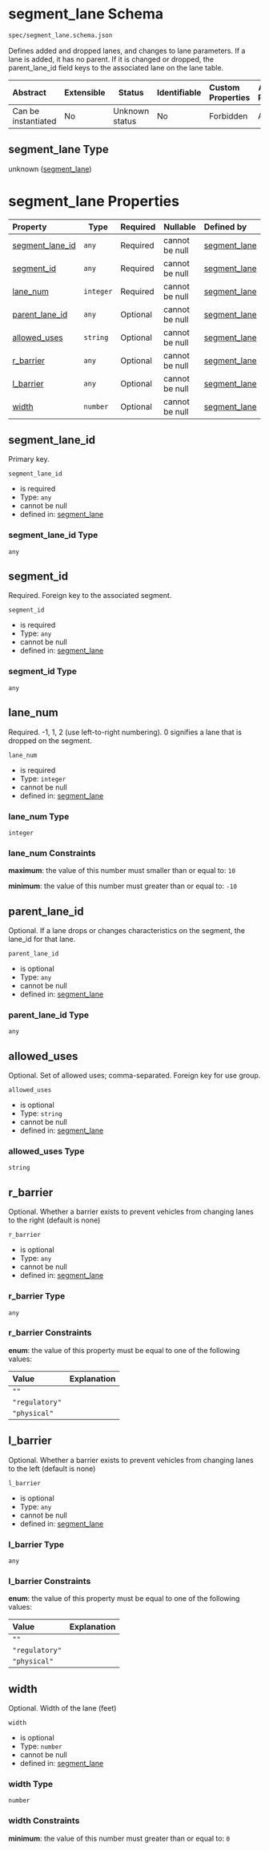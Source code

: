 # segment_lane Schema

```txt
spec/segment_lane.schema.json
```

Defines added and dropped lanes, and changes to lane parameters. If a lane is added, it has no parent. If it is changed or dropped, the parent_lane_id field keys to the associated lane on the lane table.


| Abstract            | Extensible | Status         | Identifiable | Custom Properties | Additional Properties | Access Restrictions | Defined In                                                                            |
| :------------------ | ---------- | -------------- | ------------ | :---------------- | --------------------- | ------------------- | ------------------------------------------------------------------------------------- |
| Can be instantiated | No         | Unknown status | No           | Forbidden         | Allowed               | none                | [segment_lane.schema.json](../../out/segment_lane.schema.json "open original schema") |

## segment_lane Type

unknown ([segment_lane](segment_lane.md))

# segment_lane Properties

| Property                            | Type      | Required | Nullable       | Defined by                                                                                                             |
| :---------------------------------- | --------- | -------- | -------------- | :--------------------------------------------------------------------------------------------------------------------- |
| [segment_lane_id](#segment_lane_id) | `any`     | Required | cannot be null | [segment_lane](segment_lane-properties-segment_lane_id.md "spec/segment_lane.schema.json#/properties/segment_lane_id") |
| [segment_id](#segment_id)           | `any`     | Required | cannot be null | [segment_lane](segment_lane-properties-segment_id.md "spec/segment_lane.schema.json#/properties/segment_id")           |
| [lane_num](#lane_num)               | `integer` | Required | cannot be null | [segment_lane](segment_lane-properties-lane_num.md "spec/segment_lane.schema.json#/properties/lane_num")               |
| [parent_lane_id](#parent_lane_id)   | `any`     | Optional | cannot be null | [segment_lane](segment_lane-properties-parent_lane_id.md "spec/segment_lane.schema.json#/properties/parent_lane_id")   |
| [allowed_uses](#allowed_uses)       | `string`  | Optional | cannot be null | [segment_lane](segment_lane-properties-allowed_uses.md "spec/segment_lane.schema.json#/properties/allowed_uses")       |
| [r_barrier](#r_barrier)             | `any`     | Optional | cannot be null | [segment_lane](segment_lane-properties-r_barrier.md "spec/segment_lane.schema.json#/properties/r_barrier")             |
| [l_barrier](#l_barrier)             | `any`     | Optional | cannot be null | [segment_lane](segment_lane-properties-l_barrier.md "spec/segment_lane.schema.json#/properties/l_barrier")             |
| [width](#width)                     | `number`  | Optional | cannot be null | [segment_lane](segment_lane-properties-width.md "spec/segment_lane.schema.json#/properties/width")                     |

## segment_lane_id

Primary key.


`segment_lane_id`

-   is required
-   Type: `any`
-   cannot be null
-   defined in: [segment_lane](segment_lane-properties-segment_lane_id.md "spec/segment_lane.schema.json#/properties/segment_lane_id")

### segment_lane_id Type

`any`

## segment_id

Required. Foreign key to the associated segment.


`segment_id`

-   is required
-   Type: `any`
-   cannot be null
-   defined in: [segment_lane](segment_lane-properties-segment_id.md "spec/segment_lane.schema.json#/properties/segment_id")

### segment_id Type

`any`

## lane_num

Required. -1, 1, 2 (use left-to-right numbering). 0 signifies a lane that is dropped on the segment.


`lane_num`

-   is required
-   Type: `integer`
-   cannot be null
-   defined in: [segment_lane](segment_lane-properties-lane_num.md "spec/segment_lane.schema.json#/properties/lane_num")

### lane_num Type

`integer`

### lane_num Constraints

**maximum**: the value of this number must smaller than or equal to: `10`

**minimum**: the value of this number must greater than or equal to: `-10`

## parent_lane_id

Optional. If a lane drops or changes characteristics on the segment, the lane_id for that lane.


`parent_lane_id`

-   is optional
-   Type: `any`
-   cannot be null
-   defined in: [segment_lane](segment_lane-properties-parent_lane_id.md "spec/segment_lane.schema.json#/properties/parent_lane_id")

### parent_lane_id Type

`any`

## allowed_uses

Optional. Set of allowed uses; comma-separated. Foreign key for use group.


`allowed_uses`

-   is optional
-   Type: `string`
-   cannot be null
-   defined in: [segment_lane](segment_lane-properties-allowed_uses.md "spec/segment_lane.schema.json#/properties/allowed_uses")

### allowed_uses Type

`string`

## r_barrier

Optional. Whether a barrier exists to prevent vehicles from changing lanes to the right (default is none)


`r_barrier`

-   is optional
-   Type: `any`
-   cannot be null
-   defined in: [segment_lane](segment_lane-properties-r_barrier.md "spec/segment_lane.schema.json#/properties/r_barrier")

### r_barrier Type

`any`

### r_barrier Constraints

**enum**: the value of this property must be equal to one of the following values:

| Value          | Explanation |
| :------------- | ----------- |
| `""`           |             |
| `"regulatory"` |             |
| `"physical"`   |             |

## l_barrier

Optional. Whether a barrier exists to prevent vehicles from changing lanes to the left (default is none)


`l_barrier`

-   is optional
-   Type: `any`
-   cannot be null
-   defined in: [segment_lane](segment_lane-properties-l_barrier.md "spec/segment_lane.schema.json#/properties/l_barrier")

### l_barrier Type

`any`

### l_barrier Constraints

**enum**: the value of this property must be equal to one of the following values:

| Value          | Explanation |
| :------------- | ----------- |
| `""`           |             |
| `"regulatory"` |             |
| `"physical"`   |             |

## width

Optional. Width of the lane (feet)


`width`

-   is optional
-   Type: `number`
-   cannot be null
-   defined in: [segment_lane](segment_lane-properties-width.md "spec/segment_lane.schema.json#/properties/width")

### width Type

`number`

### width Constraints

**minimum**: the value of this number must greater than or equal to: `0`

